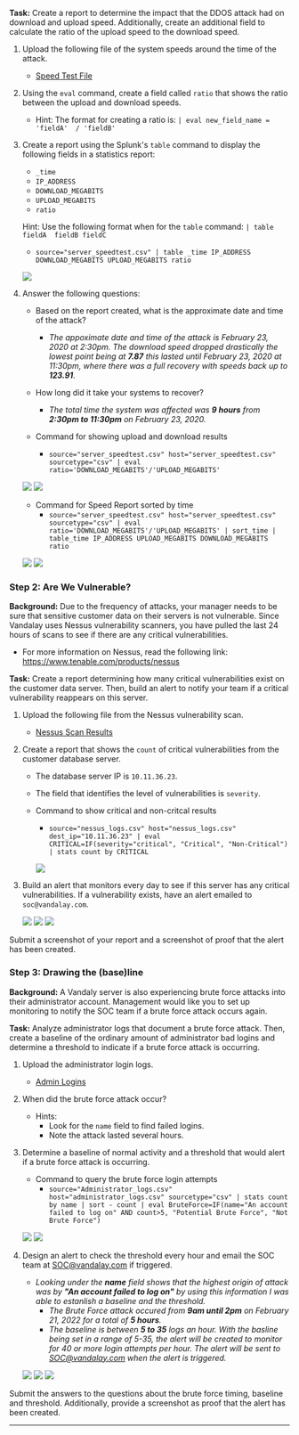 **Task:** Create a report to determine the impact that the DDOS attack had on download and upload speed. Additionally, create an additional field to calculate the ratio of the upload speed to the download speed.


1.  Upload the following file of the system speeds around the time of the attack.
    - [Speed Test File](resources/server_speedtest.csv)

2. Using the `eval` command, create a field called `ratio` that shows the ratio between the upload and download speeds.
   - Hint: The format for creating a ratio is: `| eval new_field_name = 'fieldA'  / 'fieldB'`
      
3. Create a report using the Splunk's `table` command to display the following fields in a statistics report:
    - `_time`
    - `IP_ADDRESS`
    - `DOWNLOAD_MEGABITS`
    - `UPLOAD_MEGABITS`
    - `ratio`
  
   Hint: Use the following format when for the `table` command: `| table fieldA  fieldB fieldC`

    - `source="server_speedtest.csv" | table _time IP_ADDRESS DOWNLOAD_MEGABITS UPLOAD_MEGABITS ratio`

   ![](Images/speed_report_table.png)

4. Answer the following questions:

    - Based on the report created, what is the approximate date and time of the attack?
      - _The appoximate date and time of the attack is February 23, 2020 at 2:30pm. The download speed dropped drastically the lowest point being at **7.87** this lasted until February 23, 2020 at 11:30pm, where there was a full recovery with speeds back up to **123.91**._
    - How long did it take your systems to recover?
      - _The total time the system was affected was **9 hours** from **2:30pm to 11:30pm** on February 23, 2020._

    - Command for showing upload and download results
      - `source="server_speedtest.csv" host="server_speedtest.csv" sourcetype="csv" | eval ratio='DOWNLOAD_MEGABITS'/'UPLOAD_MEGABITS'`

    ![](Images/eval_command_upload_download.png)
    ![](Images/speed_report_visulization.png)

    - Command for Speed Report sorted by time
      - `source="server_speedtest.csv" host="server_speedtest.csv" sourcetype="csv" | eval ratio='DOWNLOAD_MEGABITS'/'UPLOAD_MEGABITS' | sort_time | table_time IP_ADDRESS UPLOAD_MEGABITS DOWNLOAD_MEGABITS ratio`

    ![](Images/speed_report.png)
    ![](Images/speed_report_ratio.png)

 
### Step 2: Are We Vulnerable? 

**Background:**  Due to the frequency of attacks, your manager needs to be sure that sensitive customer data on their servers is not vulnerable. Since Vandalay uses Nessus vulnerability scanners, you have pulled the last 24 hours of scans to see if there are any critical vulnerabilities.

  - For more information on Nessus, read the following link: https://www.tenable.com/products/nessus

**Task:** Create a report determining how many critical vulnerabilities exist on the customer data server. Then, build an alert to notify your team if a critical vulnerability reappears on this server.

1. Upload the following file from the Nessus vulnerability scan.
   - [Nessus Scan Results](resources/nessus_logs.csv)

2. Create a report that shows the `count` of critical vulnerabilities from the customer database server.
   - The database server IP is `10.11.36.23`.
   - The field that identifies the level of vulnerabilities is `severity`.
   - Command to show critical and non-critcal results
     - `source="nessus_logs.csv" host="nessus_logs.csv" dest_ip="10.11.36.23" | eval CRITICAL=IF(severity="critical", "Critical", "Non-Critical") | stats count by CRITICAL`

     ![](Images/critical_non_critical.png)
      
3. Build an alert that monitors every day to see if this server has any critical vulnerabilities. If a vulnerability exists, have an alert emailed to `soc@vandalay.com`.
   
   ![](Images/configure_alert.png)
   ![](Images/alert_trigger_action.png)
   ![](Images/overview_alert_configuration.png)

Submit a screenshot of your report and a screenshot of proof that the alert has been created.


### Step 3: Drawing the (base)line

**Background:**  A Vandaly server is also experiencing brute force attacks into their administrator account. Management would like you to set up monitoring to notify the SOC team if a brute force attack occurs again.


**Task:** Analyze administrator logs that document a brute force attack. Then, create a baseline of the ordinary amount of administrator bad logins and determine a threshold to indicate if a brute force attack is occurring.

1. Upload the administrator login logs.
   - [Admin Logins](resources/Administrator_logs.csv)

2. When did the brute force attack occur?
   - Hints:
     - Look for the `name` field to find failed logins.
     - Note the attack lasted several hours.
      
3. Determine a baseline of normal activity and a threshold that would alert if a brute force attack is occurring.
    - Command to query the brute force login attempts
      - `source="Administrator_logs.csv" host="administrator_logs.csv" sourcetype="csv" | stats count by name | sort - count | eval BruteForce=IF(name="An account failed to log on" AND count>5, "Potential Brute Force", "Not Brute Force")`

    ![](Images/brute_force_failed_login.png )
    ![](Images/pie_chart_brute_force_fail_login.png)

4. Design an alert to check the threshold every hour and email the SOC team at SOC@vandalay.com if triggered.
    - _Looking under the **name** field shows that the highest origin of attack was by **"An account failed to log on"** by using this information I was able to estanlish a baseline and the threshold._
      - _The Brute Force attack occured from **9am until 2pm** on February 21, 2022 for a total of **5 hours**._
      - _The baseline is between **5 to 35** logs an hour. With the basline being set in a range of 5-35, the alert will be created to monitor for 40 or more login attempts per hour. The alert will be sent to SOC@vandalay.com when the alert is triggered._

    ![](Images/config_brute_force_alert.png)
    ![](Images/brute_force_trigger_actions.png)
    ![](Images/proof_brute_force_alert.png)

Submit the answers to the questions about the brute force timing, baseline and threshold. Additionally, provide a screenshot as proof that the alert has been created.

---
